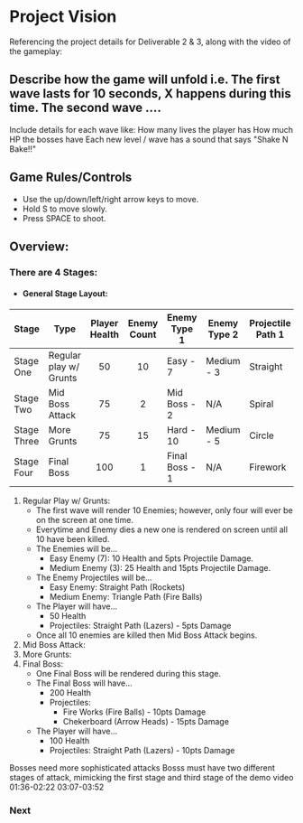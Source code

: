 # Project Vision

Referencing the project details for Deliverable 2 & 3, along with the video of the gameplay:

## Describe how the game will unfold i.e. The first wave lasts for 10 seconds, X happens during this time. The second wave ....

Include details for each wave like:
How many lives the player has
How much HP the bosses have
Each new level / wave has a sound that says "Shake N Bake!!"

## Game Rules/Controls

* Use the up/down/left/right arrow keys to move.
* Hold S to move slowly.
* Press SPACE to shoot.

## Overview:

### There are 4 Stages:
+ #### General Stage Layout:
| Stage | Type | Player Health | Enemy Count | Enemy Type 1 | Enemy Type 2 | Projectile Path 1 | Projectile Path 2 |
|--------------|------------------------|:---:|:---:|----------------|------------|---------------|--------------|
| Stage One    | Regular play w/ Grunts | 50  | 10  | Easy - 7       | Medium - 3 | Straight | Triangle     |
| Stage Two    | Mid Boss Attack        | 75  | 2   | Mid Boss - 2   | N/A        | Spiral   | Semicircle   |
| Stage Three  | More Grunts            | 75  | 15  | Hard - 10      | Medium - 5 | Circle   | Spiral Down  |
| Stage Four   | Final Boss             | 100 | 1   | Final Boss - 1 | N/A        | Firework | Checkerboard |

1. Regular Play w/ Grunts:
    * The first wave will render 10 Enemies; however, only four will ever be on the screen at one time.
    * Everytime and Enemy dies a new one is rendered on screen until all 10 have been killed.
    * The Enemies will be...
        * Easy Enemy (7): 10 Health and 5pts Projectile Damage.
        * Medium Enemy (3): 25 Health and 15pts Projectile Damage.
    * The Enemy Projectiles will be...
        * Easy Enemy: Straight Path (Rockets)
        * Medium Enemy: Triangle Path (Fire Balls)
    * The Player will have...
        * 50 Health
        * Projectiles: Straight Path (Lazers) - 5pts Damage
    * Once all 10 enemies are killed then Mid Boss Attack begins.
2. Mid Boss Attack:
3. More Grunts:
4. Final Boss:
    * One Final Boss will be rendered during this stage.
    * The Final Boss will have...
        * 200 Health
        * Projectiles: 
            * Fire Works (Fire Balls) - 10pts Damage
            * Chekerboard (Arrow Heads) - 15pts Damage 
    * The Player will have...
        * 100 Health
        * Projectiles: Straight Path (Lazers) - 10pts Damage

Bosses need more sophisticated attacks
Bosss must have two different stages of attack, mimicking the first stage and third stage of the demo video
01:36-02:22
03:07-03:52

### Next